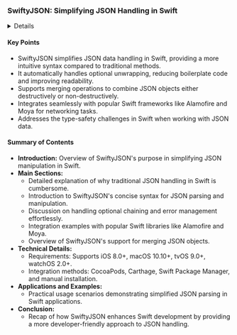 ### SwiftyJSON: Simplifying JSON Handling in Swift

<details>
**URL:** [SwiftyJSON GitHub Repository](https://github.com/SwiftyJSON/SwiftyJSON)

**Published:** Not specified  
**Last Updated:** Not specified

**Authors:** 
- [LukeTangPL](https://github.com/LukeTangPL)
- [wongzigii](https://github.com/wongzigii)
- [zhigang1992](https://github.com/zhigang1992)
- [lingoer](https://github.com/lingoer)
- [JeffGuKang](https://github.com/JeffGuKang)
- [thekie](https://github.com/thekie)
- [mokagio](https://github.com/mokagio)
- [justinmakaila](https://github.com/justinmakaila)
- [jobinsjohn](https://github.com/jobinsjohn)
- [rastersize](https://github.com/rastersize)
- [bcapps](https://github.com/bcapps)
- [otanistudio](https://github.com/otanistudio)
- [k06a](https://github.com/k06a)
- [johngoren](https://github.com/johngoren)
</details>

#### Key Points
- SwiftyJSON simplifies JSON data handling in Swift, providing a more intuitive syntax compared to traditional methods.
- It automatically handles optional unwrapping, reducing boilerplate code and improving readability.
- Supports merging operations to combine JSON objects either destructively or non-destructively.
- Integrates seamlessly with popular Swift frameworks like Alamofire and Moya for networking tasks.
- Addresses the type-safety challenges in Swift when working with JSON data.

#### Summary of Contents
- **Introduction:** Overview of SwiftyJSON's purpose in simplifying JSON manipulation in Swift.
- **Main Sections:** 
  - Detailed explanation of why traditional JSON handling in Swift is cumbersome.
  - Introduction to SwiftyJSON's concise syntax for JSON parsing and manipulation.
  - Discussion on handling optional chaining and error management effortlessly.
  - Integration examples with popular Swift libraries like Alamofire and Moya.
  - Overview of SwiftyJSON's support for merging JSON objects.
- **Technical Details:** 
  - Requirements: Supports iOS 8.0+, macOS 10.10+, tvOS 9.0+, watchOS 2.0+.
  - Integration methods: CocoaPods, Carthage, Swift Package Manager, and manual installation.
- **Applications and Examples:** 
  - Practical usage scenarios demonstrating simplified JSON parsing in Swift applications.
- **Conclusion:** 
  - Recap of how SwiftyJSON enhances Swift development by providing a more developer-friendly approach to JSON handling.

<LinkCard title="Read Full Article" href="https://github.com/SwiftyJSON/SwiftyJSON" />
